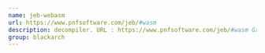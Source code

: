 ```yaml
---
name: jeb-webasm
url: https://www.pnfsoftware.com/jeb/#wasm
description: decompiler. URL : https://www.pnfsoftware.com/jeb/#wasm Groups : blackarch blackarch-reversing
group: blackarch
---
```

